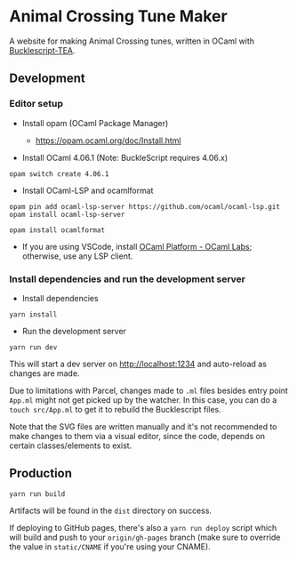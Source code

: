 # Animal Crossing Tune Maker

A website for making Animal Crossing tunes, written in OCaml with
[Bucklescript-TEA](https://github.com/OvermindDL1/bucklescript-tea).

## Development

### Editor setup

- Install opam (OCaml Package Manager)

  - <https://opam.ocaml.org/doc/Install.html>

- Install OCaml 4.06.1 (Note: BuckleScript requires 4.06.x)

```
opam switch create 4.06.1
```

- Install OCaml-LSP and ocamlformat

```
opam pin add ocaml-lsp-server https://github.com/ocaml/ocaml-lsp.git
opam install ocaml-lsp-server
```

```
opam install ocamlformat
```

- If you are using VSCode, install
  [OCaml Platform - OCaml Labs](https://marketplace.visualstudio.com/items?itemName=ocamllabs.ocaml-platform);
  otherwise, use any LSP client.

### Install dependencies and run the development server

- Install dependencies

```
yarn install
```

- Run the development server

```
yarn run dev
```

This will start a dev server on <http://localhost:1234> and auto-reload as
changes are made.

Due to limitations with Parcel, changes made to `.ml` files besides entry point
`App.ml` might not get picked up by the watcher. In this case, you can do a
`touch src/App.ml` to get it to rebuild the Bucklescript files.

Note that the SVG files are written manually and it's not recommended to make
changes to them via a visual editor, since the code, depends on certain
classes/elements to exist.

## Production

```
yarn run build
```

Artifacts will be found in the `dist` directory on success.

If deploying to GitHub pages, there's also a `yarn run deploy` script which will
build and push to your `origin/gh-pages` branch (make sure to override the value
in `static/CNAME` if you're using your CNAME).
